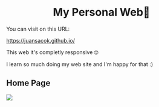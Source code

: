 <h1 align="center">My Personal Web🚀</h1>

You can visit on this URL:

https://juansacok.github.io/

This web it's completly responsive 🤓 

I learn so much doing my web site and I'm happy for that :)

## Home Page

![](https://github.com/juansacok/juansacok.github.io/blob/main/assets/home_page.png)
